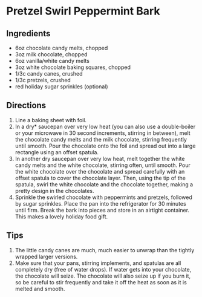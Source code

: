 [1]: http://www.alaskafromscratch.com/2012/12/03/pretzel-peppermint-bark/

Pretzel Swirl Peppermint Bark
==========

Ingredients
---------
+ 6oz chocolate candy melts, chopped
+ 3oz milk chocolate, chopped
+ 6oz vanilla/white candy melts
+ 3oz white chocolate baking squares, chopped
+ 1/3c candy canes, crushed
+ 1/3c pretzels, crushed
+ red holiday sugar sprinkles (optional)

Directions
---------
1. Line a baking sheet with foil.
2. In a dry* saucepan over very low heat (you can also use a double-boiler or your microwave in 30 second increments, stirring in between), melt the chocolate candy melts and the milk chocolate, stirring frequently until smooth. Pour the chocolate onto the foil and spread out into a large rectangle using an offset spatula.
3. In another dry saucepan over very low heat, melt together the white candy melts and the white chocolate, stirring often, until smooth. Pour the white chocolate over the chocolate and spread carefully with an offset spatula to cover the chocolate layer. Then, using the tip of the spatula, swirl the white chocolate and the chocolate together, making a pretty design in the chocolates.
4. Sprinkle the swirled chocolate with peppermints and pretzels, followed by sugar sprinkles. Place the pan into the refrigerator for 30 minutes until firm. Break the bark into pieces and store in an airtight container. This makes a lovely holiday food gift.

Tips
----------
1. The little candy canes are much, much easier to unwrap than the tightly wrapped larger versions.
2. Make sure that your pans, stirring implements, and spatulas are all completely dry (free of water drops). If water gets into your chocolate, the chocolate will seize. The chocolate will also seize up if you burn it, so be careful to stir frequently and take it off the heat as soon as it is melted and smooth.